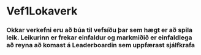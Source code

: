 # Vef1Lokaverk
### Okkar verkefni eru að búa til vefsíðu þar sem hægt er að spila leik. Leikurinn er frekar einfaldur og markmiðið er einfaldlega að reyna að komast á Leaderboardin sem uppfærast sjálfkrafa
